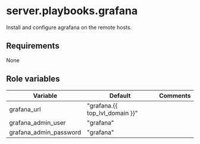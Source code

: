 # server.playbooks.grafana
Install and configure agrafana on the remote hosts.

## Requirements
None

## Role variables
| Variable               | Default                        | Comments |
|------------------------|--------------------------------|----------|
| grafana_url            | "grafana.{{ top_lvl_domain }}" |          |
| grafana_admin_user     | "grafana"                      |          |
| grafana_admin_password | "grafana"                      |          |
